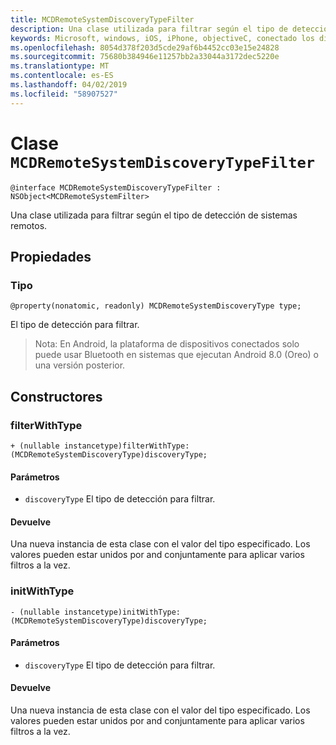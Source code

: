 ```yaml
---
title: MCDRemoteSystemDiscoveryTypeFilter
description: Una clase utilizada para filtrar según el tipo de detección de sistemas remotos.
keywords: Microsoft, windows, iOS, iPhone, objectiveC, conectado los dispositivos, proyecto Roma
ms.openlocfilehash: 8054d378f203d5cde29af6b4452cc03e15e24828
ms.sourcegitcommit: 75680b384946e11257bb2a33044a3172dec5220e
ms.translationtype: MT
ms.contentlocale: es-ES
ms.lasthandoff: 04/02/2019
ms.locfileid: "58907527"
---
```

# <a name="class-mcdremotesystemdiscoverytypefilter"></a>Clase `MCDRemoteSystemDiscoveryTypeFilter` 

```
@interface MCDRemoteSystemDiscoveryTypeFilter : NSObject<MCDRemoteSystemFilter>
```  

Una clase utilizada para filtrar según el tipo de detección de sistemas remotos.

## <a name="properties"></a>Propiedades

### <a name="type"></a>Tipo
`@property(nonatomic, readonly) MCDRemoteSystemDiscoveryType type;`

El tipo de detección para filtrar.

> Nota: En Android, la plataforma de dispositivos conectados solo puede usar Bluetooth en sistemas que ejecutan Android 8.0 (Oreo) o una versión posterior.

## <a name="constructors"></a>Constructores

### <a name="filterwithtype"></a>filterWithType
`+ (nullable instancetype)filterWithType:(MCDRemoteSystemDiscoveryType)discoveryType;`

#### <a name="parameters"></a>Parámetros 
* `discoveryType` El tipo de detección para filtrar.

#### <a name="returns"></a>Devuelve
Una nueva instancia de esta clase con el valor del tipo especificado. Los valores pueden estar unidos por and conjuntamente para aplicar varios filtros a la vez.

### <a name="initwithtype"></a>initWithType
`- (nullable instancetype)initWithType:(MCDRemoteSystemDiscoveryType)discoveryType;`

#### <a name="parameters"></a>Parámetros 
* `discoveryType` El tipo de detección para filtrar.

#### <a name="returns"></a>Devuelve
Una nueva instancia de esta clase con el valor del tipo especificado. Los valores pueden estar unidos por and conjuntamente para aplicar varios filtros a la vez.